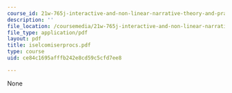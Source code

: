 ```yaml
---
course_id: 21w-765j-interactive-and-non-linear-narrative-theory-and-practice-spring-2004
description: ''
file_location: /coursemedia/21w-765j-interactive-and-non-linear-narrative-theory-and-practice-spring-2004/ce84c1695afffb242e8cd59c5cfd7ee8_iselcomiserprocs.pdf
file_type: application/pdf
layout: pdf
title: iselcomiserprocs.pdf
type: course
uid: ce84c1695afffb242e8cd59c5cfd7ee8

---
```

None